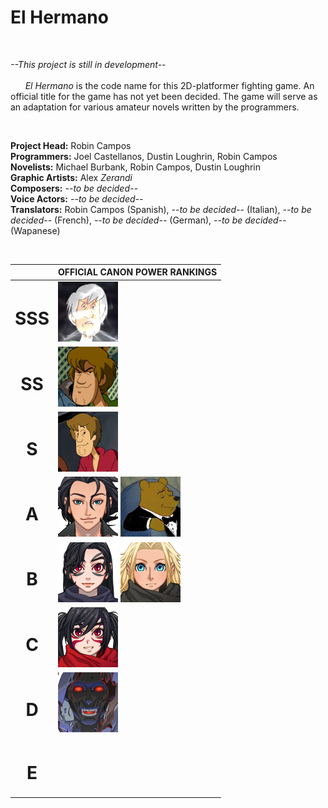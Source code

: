 # El Hermano
<br>
<p>
    <i>--This project is still in development--</i><br><br>
    &nbsp;&nbsp;&nbsp;&nbsp;&nbsp;&nbsp;<i>El Hermano</i> is the code name for this 2D-platformer fighting game. 
    An official title for the game has not yet been decided. The game will serve as an adaptation for various amateur
    novels written by the programmers.
</p><br>

<p>
<b>Project Head:</b> Robin Campos<br>
<b>Programmers:</b> Joel Castellanos, Dustin Loughrin, Robin Campos<br>
<b>Novelists:</b> Michael Burbank, Robin Campos, Dustin Loughrin<br>
<b>Graphic Artists:</b> Alex <i>Zerandi</i> <br>
<b>Composers:</b> <i>--to be decided--</i><br>
<b>Voice Actors:</b> <i>--to be decided--</i><br>
<b>Translators:</b> Robin Campos (Spanish), <i>--to be decided--</i> (Italian), 
<i>--to be decided--</i> (French), <i>--to be decided--</i> (German), 
<i>--to be decided--</i> (Wapanese)<br>
</p><br>

|     | OFFICIAL CANON POWER RANKINGS |
|:---:|-------------------------------|
| <H1>SSS</H1> |![alt text][instinct]          |
| <H1>SS</H1>  |![alt text][verde]             |
| <H1>S</H1>   |![alt text][rojo]              |
| <H1>A</H1>   |![alt text][brennan] ![alt text][pooh]|
| <H1>B</H1>   |![alt text][cynthia] ![alt text][fuu]|
| <H1>C</H1>   |![alt text][lyra]              |
| <H1>D</H1>   |![alt text][ghost]             |
| <H1>E</H1>   |                               |

[instinct]: https://github.com/magyk81/Gathering_the_Roses/blob/master/Resources/Images/Shaggy_Ultra_Instrinct.png
[verde]: https://github.com/magyk81/Gathering_the_Roses/blob/master/Resources/Images/Shaggy_Verde.png
[rojo]: https://github.com/magyk81/Gathering_the_Roses/blob/master/Resources/Images/Shaggy_Rojo.png
[brennan]: https://github.com/magyk81/Gathering_the_Roses/blob/master/Resources/Images/Brennan.png
[lyra]: https://github.com/magyk81/Gathering_the_Roses/blob/master/Resources/Images/Lyra.png
[cynthia]: https://github.com/magyk81/Gathering_the_Roses/blob/master/Resources/Images/Cynthia.png
[fuu]: https://github.com/magyk81/Gathering_the_Roses/blob/master/Resources/Images/Fuu.png
[ghost]: https://github.com/magyk81/Gathering_the_Roses/blob/master/Resources/Images/Ghost_Boss.png
[pooh]: https://github.com/magyk81/Gathering_the_Roses/blob/master/Resources/Images/Pooh.png
